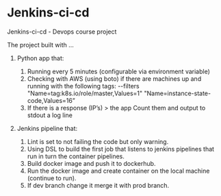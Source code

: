 # Jenkins-ci-cd
Jenkins-ci-cd - Devops course project

The project built with ...

  1. Python app that:
     1. Running every 5 minutes (configurable via environment variable)
     2. Checking with AWS (using boto) if there are machines up and running with the following tags: --filters "Name=tag:k8s.io/role/master,Values=1"  "Name=instance-state-code,Values=16”
     3.  If there is a response (IP’s) > the app Count them and output to stdout a log line

3. Jenkins pipeline that:
     1. Lint is set to not failing the code but only warning.
     2. Using DSL to build the first job that listens to jenkins pipelines that run in turn the container pipelines.
     3. Build docker image and push it to dockerhub.
     4. Run the docker image and create container on the local machine (continue to run).
     5. If dev branch change it merge it with prod branch.

     
     
   




